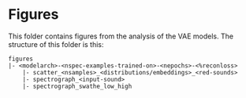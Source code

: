 # Figures

This folder contains figures from the analysis of the VAE models. The structure
of this folder is this:

```
figures
|- <modelarch>-<nspec-examples-trained-on>-<nepochs>-<%reconloss>
    |- scatter_<nsamples>_<distributions/embeddings>_<red-sounds>
    |- spectrograph_<input-sound>
    |- spectrograph_swathe_low_high
```
